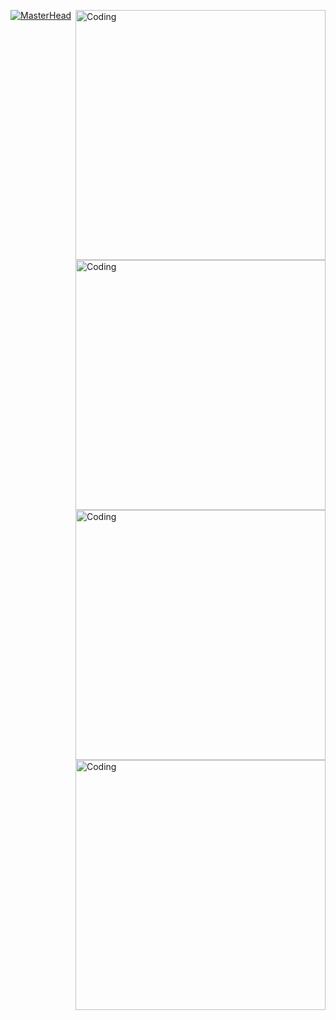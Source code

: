 [![MasterHead](https://sun9-44.userapi.com/impg/XXqTNKd24L5cSk411U8rx_EUvdbmRXXWw5OAZQ/ttAyy3kFSjc.jpg?size=1230x360&quality=96&sign=a4f6a1b2baefee685b89ac6c2c40ed50&type=album)](https://sun9-44.userapi.com/impg/XXqTNKd24L5cSk411U8rx_EUvdbmRXXWw5OAZQ/ttAyy3kFSjc.jpg?size=1230x360&quality=96&sign=a4f6a1b2baefee685b89ac6c2c40ed50&type=album)
<img align="right" alt="Coding" width="400" src="https://media1.tenor.com/m/tQNTraQOa4AAAAAd/major-hellsing.gif"> 
<img align="right" alt="Coding" width="400" src="https://media1.tenor.com/m/fCNWppnFSSQAAAAC/anime.gif">
<img align="right" alt="Coding" width="400" src="https://psv4.userapi.com/c909218/u493911852/docs/d19/3e2667716bb3/2024-09-14_12-29-39.png?extra=aCjhwbo_cPc4jBj8dE3cRFo_As0Jzj8ab3jyFTquwDD5AwCiI-iSsmWbwdBvdqrnFJf7ajDqjbH2wvkMLMb0VnFYQrkbQhU6woFJxpEGsTcduVPZiycqJnuaX8t6osUkz_GAuXe5QpVPzw61YiSLrLg"> 
<img align="right" alt="Coding" width="400" src="https://psv4.userapi.com/c909218/u493911852/docs/d19/3e2667716bb3/2024-09-14_12-29-39.png?extra=aCjhwbo_cPc4jBj8dE3cRFo_As0Jzj8ab3jyFTquwDD5AwCiI-iSsmWbwdBvdqrnFJf7ajDqjbH2wvkMLMb0VnFYQrkbQhU6woFJxpEGsTcduVPZiycqJnuaX8t6osUkz_GAuXe5QpVPzw61YiSLrLg"> 

